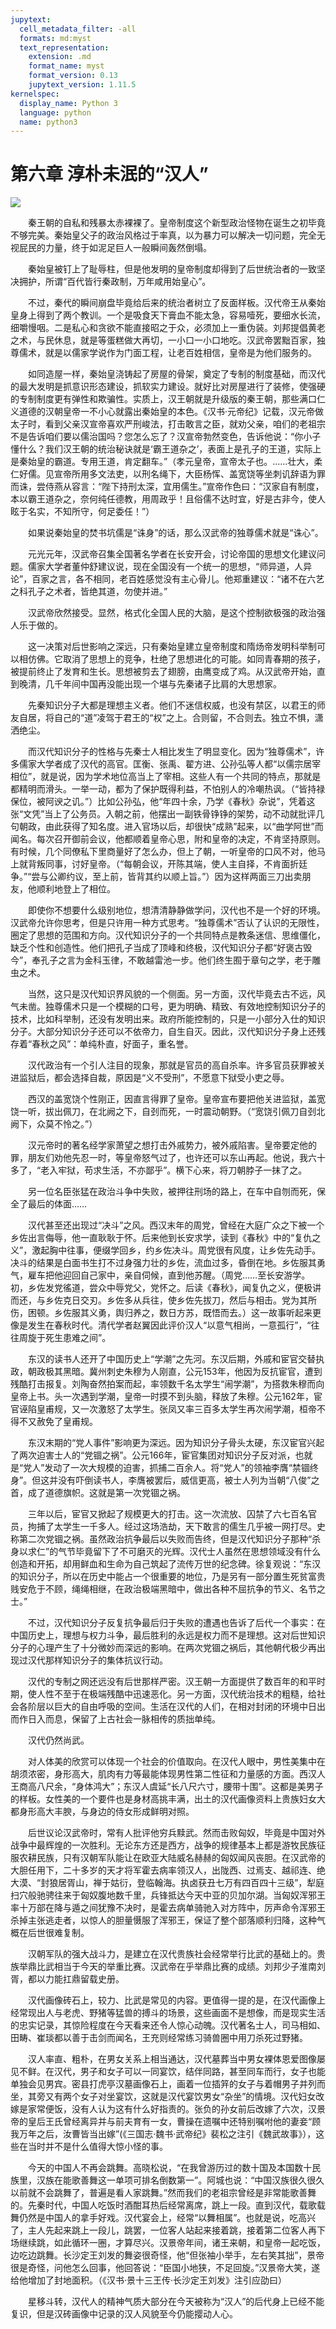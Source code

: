 ```yaml
---
jupytext:
  cell_metadata_filter: -all
  formats: md:myst
  text_representation:
    extension: .md
    format_name: myst
    format_version: 0.13
    jupytext_version: 1.11.5
kernelspec:
  display_name: Python 3
  language: python
  name: python3
---
```

# 第六章 淳朴未泯的“汉人” 
![](image/cover.jpg)

　　秦王朝的自私和残暴太赤裸裸了。皇帝制度这个新型政治怪物在诞生之初毕竟不够完美。秦始皇父子的政治风格过于率真，以为暴力可以解决一切问题，完全无视屁民的力量，终于如泥足巨人一般瞬间轰然倒塌。

　　秦始皇被钉上了耻辱柱，但是他发明的皇帝制度却得到了后世统治者的一致坚决拥护，所谓“百代皆行秦政制，万年咸用始皇心”。

　　不过，秦代的瞬间崩盘毕竟给后来的统治者树立了反面样板。汉代帝王从秦始皇身上得到了两个教训。一个是吸食天下膏血不能太急，容易噎死，要细水长流，细嚼慢咽。二是私心和贪欲不能直接昭之于众，必须加上一重伪装。刘邦提倡黄老之术，与民休息，就是等蛋糕做大再切，一小口一小口地吃。汉武帝罢黜百家，独尊儒术，就是以儒家学说作为门面工程，让老百姓相信，皇帝是为他们服务的。

　　如同造屋一样，秦始皇浇铸起了房屋的骨架，奠定了专制的制度基础，而汉代的最大发明是抓意识形态建设，抓软实力建设。就好比对房屋进行了装修，使强硬的专制制度更有弹性和欺骗性。实质上，汉王朝就是升级版的秦王朝，那些满口仁义道德的汉朝皇帝一不小心就露出秦始皇的本色。《汉书·元帝纪》记载，汉元帝做太子时，看到父亲汉宣帝喜欢严刑峻法，打击敢言之臣，就劝父亲，咱们的老祖宗不是告诉咱们要以儒治国吗？您怎么忘了？汉宣帝勃然变色，告诉他说：“你小子懂什么？我们汉王朝的统治秘诀就是‘霸王道杂之’，表面上是孔子的王道，实际上是秦始皇的霸道。专用王道，肯定翻车。”（孝元皇帝，宣帝太子也。……壮大，柔仁好儒。见宣帝所用多文法吏，以刑名绳下，大臣杨恽、盖宽饶等坐刺讥辞语为罪而诛，尝侍燕从容言：“陛下持刑太深，宜用儒生。”宣帝作色曰：“汉家自有制度，本以霸王道杂之，奈何纯任德教，用周政乎！且俗儒不达时宜，好是古非今，使人眩于名实，不知所守，何足委任！”）

　　如果说秦始皇的焚书坑儒是“诛身”的话，那么汉武帝的独尊儒术就是“诛心”。

　　元光元年，汉武帝召集全国著名学者在长安开会，讨论帝国的思想文化建议问题。儒家大学者董仲舒建议说，现在全国没有一个统一的思想，“师异道，人异论”，百家之言，各不相同，老百姓感觉没有主心骨儿。他郑重建议：“诸不在六艺之科孔子之术者，皆绝其道，勿使并进。”

　　汉武帝欣然接受。显然，格式化全国人民的大脑，是这个控制欲极强的政治强人乐于做的。

　　这一决策对后世影响之深远，只有秦始皇建立皇帝制度和隋炀帝发明科举制可以相仿佛。它取消了思想上的竞争，杜绝了思想进化的可能。如同青春期的孩子，被提前终止了发育和生长。思想被剪去了翅膀，由鹰变成了鸡。从汉武帝开始，直到晚清，几千年间中国再没能出现一个堪与先秦诸子比肩的大思想家。

　　先秦知识分子大都是理想主义者。他们不迷信权威，也没有禁区，以君王的师友自居，将自己的“道”凌驾于君王的“权”之上。合则留，不合则去。独立不惧，潇洒绝尘。

　　而汉代知识分子的性格与先秦士人相比发生了明显变化。因为“独尊儒术”，许多儒家大学者成了汉代的高官。匡衡、张禹、翟方进、公孙弘等人都“以儒宗居宰相位”，就是说，因为学术地位高当上了宰相。这些人有一个共同的特点，那就是都精明而滑头。一举一动，都为了保护既得利益，不怕别人的冷嘲热讽。（“皆持禄保位，被阿谀之讥。”）比如公孙弘，他“年四十余，乃学《春秋》杂说”，凭着这张“文凭”当上了公务员。入朝之前，他摆出一副铁骨铮铮的架势，动不动就批评几句朝政，由此获得了知名度。进入官场以后，却很快“成熟”起来，以“曲学阿世”而闻名。每次召开御前会议，他都顺着皇帝心思，附和皇帝的决定，不肯坚持原则。有时候，几个同僚私下里商量好了怎么办，但上了朝，一听皇帝的口风不对，他马上就背叛同事，讨好皇帝。（“每朝会议，开陈其端，使人主自择，不肯面折廷争。”“尝与公卿约议，至上前，皆背其约以顺上旨。”）因为这样两面三刀出卖朋友，他顺利地登上了相位。

　　即使你不想要什么级别地位，想清清静静做学问，汉代也不是一个好的环境。汉武帝允许你思考，但是只许用一种方式思考。“独尊儒术”否认了认识的无限性，圈定了思想的范围和方向。汉代知识分子的一个共同特点是教条迷信、思维僵化，缺乏个性和创造性。他们把孔子当成了顶峰和终极，汉代知识分子都“好褒古毁今”，奉孔子之言为金科玉律，不敢越雷池一步。他们终生囿于章句之学，老于雕虫之术。

　　当然，这只是汉代知识界风貌的一个侧面。另一方面，汉代毕竟去古不远，风气未凿。独尊儒术只是一个模糊的口号，更为明确、精致、有效地控制知识分子的技术，比如科举制，还没有发明出来。政府所能控制的，只是一小部分入仕的知识分子。大部分知识分子还可以不依帝力，自生自灭。因此，汉代知识分子身上还残存着“春秋之风”：单纯朴直，好面子，重名誉。

　　汉代政治有一个引人注目的现象，那就是官员的高自杀率。许多官员获罪被关进监狱后，都会选择自裁，原因是“义不受刑”，不愿意下狱受小吏之辱。

　　西汉的盖宽饶个性刚正，因直言得罪了皇帝。皇帝宣布要把他关进监狱，盖宽饶一听，拔出佩刀，在北阙之下，自刭而死，一时震动朝野。（“宽饶引佩刀自刭北阙下，众莫不怜之。”）

　　汉元帝时的著名经学家萧望之想打击外戚势力，被外戚陷害。皇帝要定他的罪，朋友们劝他先忍一时，等皇帝怒气过了，也许还可以东山再起。他说，我六十多了，“老入牢狱，苟求生活，不亦鄙乎”。横下心来，将刀朝脖子一抹了之。

　　另一位名臣张猛在政治斗争中失败，被押往刑场的路上，在车中自刎而死，保全了最后的体面……

　　汉代甚至还出现过“决斗”之风。西汉末年的周党，曾经在大庭广众之下被一个乡佐出言侮辱，他一直耿耿于怀。后来他到长安求学，读到《春秋》中的“复仇之义”，激起胸中往事，便缀学回乡，约乡佐决斗。周党很有风度，让乡佐先动手。决斗的结果是白面书生打不过身强力壮的乡佐，流血过多，昏倒在地。乡佐服其勇气，雇车把他迎回自己家中，亲自伺候，直到他苏醒。（周党……至长安游学。初，乡佐发党徭道，尝众中辱党父，党怀之。后读《春秋》，闻复仇之义，便极讲而还，与乡佐克日交刃。乡佐多从兵往，使乡佐先拔刀，然后与相击。党为其所伤，困顿。乡佐服其义勇，舆归养之，数日方苏，既悟而去。）这一故事听起来更像是发生在春秋时代。清代学者赵翼因此评价汉人“以意气相尚，一意孤行”，“往往周旋于死生患难之间”。

　　东汉的读书人还开了中国历史上“学潮”之先河。东汉后期，外戚和宦官交替执政，朝政极其黑暗。冀州刺史朱穆为人刚直，公元153年，他因为反抗宦官，遭到残酷打击报复。刘陶奋然拍案而起，率领数千名太学生“闹学潮”，为搭救朱穆而向皇帝上书。头一次遇到学潮，皇帝一时摸不到头脑，释放了朱穆。公元162年，宦官诬陷皇甫规，又一次激怒了太学生。张凤又率三百多太学生再次闹学潮，桓帝不得不又赦免了皇甫规。

　　东汉末期的“党人事件”影响更为深远。因为知识分子骨头太硬，东汉宦官兴起了两次迫害士人的“党锢之祸”。公元166年，宦官集团对知识分子反对派，也就是“党人”发动了一次大规模的迫害，抓捕二百余人。将“党人”的领袖李膺“禁锢终身”。但这并没有吓倒读书人，李膺被罢后，威信更高，被士人列为当朝“八俊”之首，成了道德旗帜。这就是第一次党锢之祸。

　　三年以后，宦官又掀起了规模更大的打击。这一次流放、囚禁了六七百名官员，拘捕了太学生一千多人。经过这场浩劫，天下敢言的儒生几乎被一网打尽。史称第二次党锢之祸。虽然政治抗争最后以失败而告终，但是汉代知识分子那种“杀身以求仁”的气节毕竟留下了不可磨灭的光辉。汉代士人虽然在思想领域没有什么创造和开拓，却用鲜血和生命为自己筑起了流传万世的纪念碑。徐复观说：“东汉的知识分子，所以在历史中能占一个很重要的地位，乃是另有一部分置生死贫富贵贱安危于不顾，绳绳相继，在政治极端黑暗中，做出各种不屈抗争的节义、名节之士。”

　　不过，汉代知识分子反复抗争最后归于失败的遭遇也告诉了后代一个事实：在中国历史上，理想与权力斗争，最后胜利的永远是权力而不是理想。这对后世知识分子的心理产生了十分微妙而深远的影响。在两次党锢之祸后，其他朝代极少再出现过汉代那样知识分子的集体抗议行动。

　　汉代的专制之网还远没有后世那样严密。汉王朝一方面提供了数百年的和平时期，使人性不至于在极端残酷中迅速恶化。另一方面，汉代统治技术的粗糙，给社会各阶层以巨大的自由呼吸的空间。生活在汉代的人们，在相对封闭的环境中日出而作日入而息，保留了上古社会一脉相传的质拙单纯。

　　汉代仍然尚武。

　　对人体美的欣赏可以体现一个社会的价值取向。在汉代人眼中，男性美集中在胡须浓密，身形高大，肌肉有力等最能体现男性第二性征和力量感的方面。西汉人王商高八尺余，“身体鸿大”；东汉人虞延“长八尺六寸，腰带十围”。这都是美男子的样板。女性美的一个要件也是身材高挑丰满，出土的汉代画像资料上贵族妇女大都身形高大丰腴，与身边的侍女形成鲜明对照。

　　后世议论汉武帝时，常有人批评他穷兵黩武。然而击败匈奴，毕竟是中国对外战争中最辉煌的一次胜利。无论东方还是西方，战争的规律基本上都是游牧民族征服农耕民族，只有汉朝军队能让在欧亚大陆威名赫赫的匈奴闻风丧胆。在汉武帝的大胆任用下，二十多岁的天才将军霍去病率领汉人，出陇西、过焉支、越祁连、绝大漠、“封狼居胥山，禅于姑衍，登临翰海。执卤获丑七万有四百四十三级”，犁庭扫穴般驰骋往来于匈奴腹地数千里，兵锋抵达今天中亚的贝加尔湖。当匈奴浑邪王率十万部在降与遁之间犹豫不决时，是霍去病单骑驰入对方阵中，厉声命令浑邪王杀掉主张逃走者，以惊人的胆量慑服了浑邪王，保证了整个部落顺利归降，这种气概在后世很难复制。

　　汉朝军队的强大战斗力，是建立在汉代贵族社会经常举行比武的基础上的。贵族举鼎比武相当于今天的举重比赛。汉武帝在乎举鼎比赛的成绩。刘邦少子淮南刘胥，都以力能扛鼎留载史册。

　　汉代画像砖石上，较力、比武是常见的内容。更值得一提的是，在汉代画像上经常现出人与老虎、野猪等猛兽的搏斗的场景，这些画面不是想像，而是现实生活的忠实记录，其惊险程度在今天看来还令人惊心动魄。汉代著名士人，司马相如、田畴、崔琰都以善于击剑而闻名，王充则经常练习骑兽圈中用刀杀死过野猪。

　　汉人率直、粗朴，在男女关系上相当通达，汉代墓葬当中男女裸体恩爱图像屡见不鲜。在汉代，男子和女子可以一同宴饮，结伴同路，甚至同车而行，女子也能单独会见男宾。密县打虎亭汉墓画像石上，画着一位插笄的女子与着帽男子并列而坐，其旁又有两个女子对坐宴饮，这就是汉代宴饮男女“杂坐”的情境。汉代妇女改嫁是家常便饭，没有人认为这有什么好指责的。张负的孙女前后改嫁了六次，汉景帝的皇后王氏曾经离异并与前夫育有一女，曹操在遗嘱中还特别嘱咐他的妻妾“顾我万年之后，汝曹皆当出嫁”(《三国志·魏书·武帝纪》裴松之注引《魏武故事》），这些在当时并不是什么值得大惊小怪的事。

　　今天的中国人不再会跳舞。高晓松说，“在我曾游历过的数十国及本国数十民族里，汉族在能歌善舞这一单项可排名倒数第一”。阿城也说：“中国汉族很久很久以前就不会跳舞了，普遍是看人家跳舞。”然而我们的老祖宗曾经是非常能歌善舞的。先秦时代，中国人吃饭时酒酣耳热后经常离席，跳上一段。直到汉代，载歌载舞仍然是中国人的拿手好戏。汉代宴会上，经常“以舞相属”。也就是说，吃高兴了，主人先起来跳上一段儿，跳罢，一位客人站起来接着跳，接着第二位客人再下场继续跳，如此循环一圈，才算尽兴。汉景帝年间，诸王来朝，和皇帝一起吃饭，边吃边跳舞。长沙定王刘发的舞姿很奇怪，他“但张袖小举手，左右笑其拙”，景帝很是奇怪，问他怎么回事，他回答说：“臣国小地狭，不足回旋。”汉景帝大笑，遂给他增加了封地面积。（《汉书·景十三王传·长沙定王刘发》注引应劭曰）

　　星移斗转，汉代人的精神气质大部分在今天被称为“汉人”的后代身上已经不能复识，但是汉砖画像中记录的汉人风貌至今仍能撄动人心。

